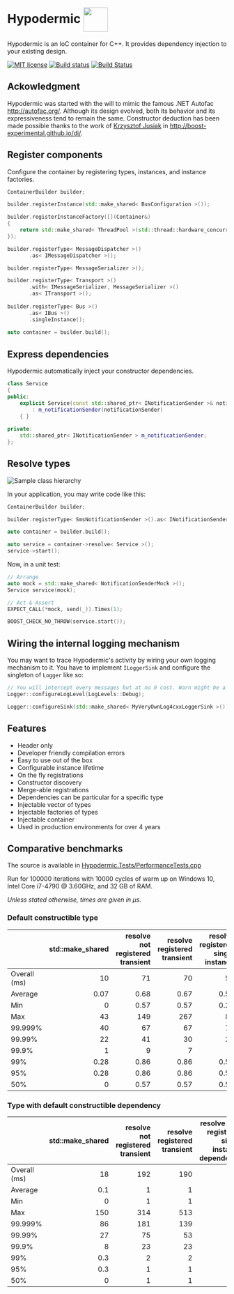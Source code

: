 Hypodermic <img align="center" src="../master/resources/syringe_by_Andy_Selimov_from_thenounproject.png?raw=true" width="56">
==========

Hypodermic is an IoC container for C++. It provides dependency injection to your existing design.

[![MIT license](http://img.shields.io/badge/license-MIT-brightgreen.svg)](http://opensource.org/licenses/MIT)
[![Build status](https://img.shields.io/appveyor/ci/ybainier/Hypodermic/master.svg?label=windows)](https://ci.appveyor.com/project/ybainier/hypodermic)
[![Build Status](https://img.shields.io/travis/ybainier/Hypodermic/master.svg?label=linux/osx)](https://travis-ci.org/ybainier/Hypodermic)

## Ackowledgment

Hypodermic was started with the will to mimic the famous .NET Autofac http://autofac.org/. Although its design evolved, both its behavior and its expressiveness tend to remain the same.
Constructor deduction has been made possible thanks to the work of [Krzysztof Jusiak](http://krzysztof.jusiak.net/) in http://boost-experimental.github.io/di/.

## Register components

Configure the container by registering types, instances, and instance factories.
```cpp
ContainerBuilder builder;

builder.registerInstance(std::make_shared< BusConfiguration >());

builder.registerInstanceFactory([](Container&)
{
    return std::make_shared< ThreadPool >(std::thread::hardware_concurrency());
});

builder.registerType< MessageDispatcher >()
       .as< IMessageDispatcher >();

builder.registerType< MessageSerializer >();

builder.registerType< Transport >()
       .with< IMessageSerializer, MessageSerializer >()
       .as< ITransport >();
       
builder.registerType< Bus >()
       .as< IBus >()
       .singleInstance();
       
auto container = builder.build();
```

## Express dependencies

Hypodermic automatically inject your constructor dependencies.
```cpp
class Service
{
public:
    explicit Service(const std::shared_ptr< INotificationSender >& notificationSender)
        : m_notificationSender(notificationSender)
    { }
  
private:
    std::shared_ptr< INotificationSender > m_notificationSender;
};
```

## Resolve types

![Sample class hierarchy](../master/resources/home_page_simple_diagram.png?raw=true "Sample class hierarchy")

In your application, you may write code like this:
```cpp
ContainerBuilder builder;

builder.registerType< SmsNotificationSender >().as< INotificationSender >();

auto container = builder.build();

auto service = container->resolve< Service >();
service->start();
```
Now, in a unit test:
```cpp
// Arrange
auto mock = std::make_shared< NotificationSenderMock >();
Service service(mock);

// Act & Assert
EXPECT_CALL(*mock, send(_)).Times(1);

BOOST_CHECK_NO_THROW(service.start());
```

## Wiring the internal logging mechanism

You may want to trace Hypodermic's activity by wiring your own logging mechanism to it. You have to implement `ILoggerSink` and configure the singleton of `Logger` like so:
```cpp
// You will intercept every messages but at no 0 cost. Warn might be a little less aggressive.
Logger::configureLogLevel(LogLevels::Debug);

Logger::configureSink(std::make_shared< MyVeryOwnLog4cxxLoggerSink >());
```


## Features

* Header only
* Developer friendly compilation errors
* Easy to use out of the box
* Configurable instance lifetime
* On the fly registrations
* Constructor discovery
* Merge-able registrations
* Dependencies can be particular for a specific type
* Injectable vector of types
* Injectable factories of types
* Injectable container
* Used in production environments for over 4 years

## Comparative benchmarks

The source is available in [Hypodermic.Tests/PerformanceTests.cpp](https://github.com/ybainier/Hypodermic/blob/master/Hypodermic.Tests/PerformanceTests.cpp)

Run for 100000 iterations with 10000 cycles of warm up on Windows 10, Intel Core i7-4790 @ 3.60GHz, and 32 GB of RAM.

_Unless stated otherwise, times are given in µs._

### Default constructible type

|              | std::make_shared | resolve not registered transient | resolve registered transient | resolve registered single instance | resolve registered instance |
|--------------|-----------------:|---------------------------------:|-----------------------------:|-----------------------------------:|----------------------------:|
| Overall (ms) |               10 |                               71 |                           70 |                                 54 |                          55 |
| Average      |             0.07 |                             0.68 |                         0.67 |                               0.51 |                        0.52 |
| Min          |                0 |                             0.57 |                         0.57 |                               0.28 |                        0.28 |
| Max          |               43 |                              149 |                          267 |                                 87 |                         268 |
| 99.999%      |               40 |                               67 |                           67 |                                 70 |                         115 |
| 99.99%       |               22 |                               41 |                           30 |                                 24 |                          24 |
| 99.9%        |                1 |                                9 |                            7 |                                  2 |                           4 |
| 99%          |             0.28 |                             0.86 |                         0.86 |                               0.57 |                        0.57 |
| 95%          |             0.28 |                             0.86 |                         0.86 |                               0.57 |                        0.57 |
| 50%          |                0 |                             0.57 |                         0.57 |                               0.57 |                        0.57 |

### Type with default constructible dependency

|              | std::make_shared | resolve not registered transient | resolve registered transient | resolve with registered single instance dependency | resolve with registered instance dependency |
|--------------|-----------------:|---------------------------------:|-----------------------------:|---------------------------------------------------:|--------------------------------------------:|
| Overall (ms) |               18 |                              192 |                          190 |                                                177 |                                         170 |
| Average      |              0.1 |                                1 |                            1 |                                                  1 |                                           1 |
| Min          |                0 |                                1 |                            1 |                                                  1 |                                           1 |
| Max          |              150 |                              314 |                          513 |                                                160 |                                          92 |
| 99.999%      |               86 |                              181 |                          139 |                                                104 |                                          85 |
| 99.99%       |               27 |                               75 |                           53 |                                                 47 |                                          55 |
| 99.9%        |                8 |                               23 |                           23 |                                                 21 |                                          21 |
| 99%          |              0.3 |                                2 |                            2 |                                                  2 |                                           2 |
| 95%          |              0.3 |                                1 |                            1 |                                                  1 |                                           1 |
| 50%          |                0 |                                1 |                            1 |                                                  1 |                                           1 |
